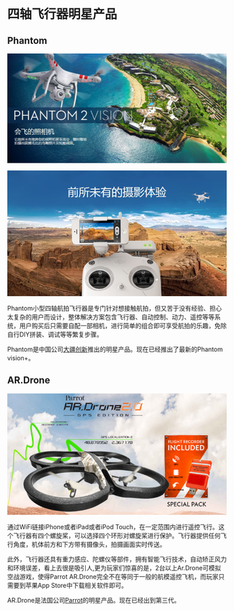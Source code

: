 
#  四轴飞行器明星产品


## Phantom

![](/assets/img/phantom.jpg)

![](/assets/img/phantom-2.jpg)

Phantom小型四轴航拍飞行器是专门针对想接触航拍，但又苦于没有经验、担心太复杂的用户而设计，整体解决方案包含飞行器、自动控制、动力、遥控等等系统，用户购买后只需要自配一部相机，进行简单的组合即可享受航拍的乐趣，免除自行DIY拼装、调试等等繁复步骤。

Phantom是中国公司[大疆创新](http://www.dji.com)推出的明星产品。现在已经推出了最新的Phantom vision+。

## AR.Drone

![](/assets/img/ar-drone.png)

通过WiFi链接iPhone或者iPad或者iPod Touch，在一定范围内进行遥控飞行。这个飞行器有四个螺旋桨，可以选择四个环形对螺旋桨进行保护。飞行器提供任何飞行角度，机体前方和下方带有摄像头，拍摄画面实时传送。

此外，飞行器还具有重力感应、陀螺仪等部件，拥有智能飞行技术，自动矫正风力和环境误差，看上去很是吸引人,更为玩家们惊喜的是，2台以上Ar.Drone可模拟空战游戏，使得Parrot AR.Drone完全不在等同于一般的航模遥控飞机，而玩家只需要到苹果App Store中下载相关软件即可。

AR.Drone是法国公司[Parrot](http://cdn.ardrone2.parrot.com/)的明星产品。现在已经出到第三代。

